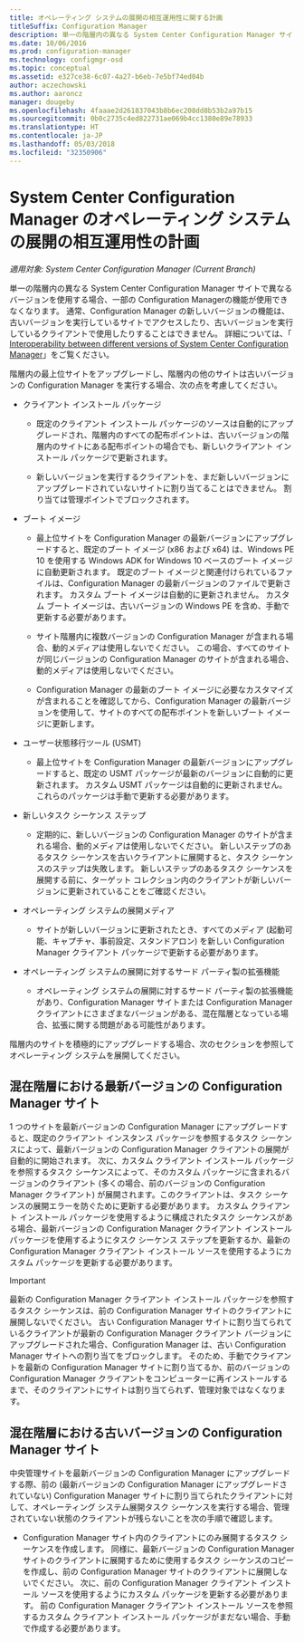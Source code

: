 ```yaml
---
title: オペレーティング システムの展開の相互運用性に関する計画
titleSuffix: Configuration Manager
description: 単一の階層内の異なる System Center Configuration Manager サイトで異なるバージョンを使用する場合の相互運用性の問題について理解します。
ms.date: 10/06/2016
ms.prod: configuration-manager
ms.technology: configmgr-osd
ms.topic: conceptual
ms.assetid: e327ce38-6c07-4a27-b6eb-7e5bf74ed04b
author: aczechowski
ms.author: aaroncz
manager: dougeby
ms.openlocfilehash: 4faaae2d261837043b8b6ec208dd8b53b2a97b15
ms.sourcegitcommit: 0b0c2735c4ed822731ae069b4cc1380e89e78933
ms.translationtype: HT
ms.contentlocale: ja-JP
ms.lasthandoff: 05/03/2018
ms.locfileid: "32350906"
---
```

# <a name="planning-for-operating-system-deployment-interoperability-in-system-center-configuration-manager"></a>System Center Configuration Manager のオペレーティング システムの展開の相互運用性の計画

*適用対象: System Center Configuration Manager (Current Branch)*

単一の階層内の異なる System Center Configuration Manager サイトで異なるバージョンを使用する場合、一部の Configuration Managerの機能が使用できなくなります。 通常、Configuration Manager の新しいバージョンの機能は、古いバージョンを実行しているサイトでアクセスしたり、古いバージョンを実行しているクライアントで使用したりすることはできません。 詳細については、「 [Interoperability between different versions of System Center Configuration Manager](../../core/plan-design/hierarchy/interoperability-between-different-versions.md)」をご覧ください。  

 階層内の最上位サイトをアップグレードし、階層内の他のサイトは古いバージョンの Configuration Manager を実行する場合、次の点を考慮してください。  

-   クライアント インストール パッケージ  

    -   既定のクライアント インストール パッケージのソースは自動的にアップグレードされ、階層内のすべての配布ポイントは、古いバージョンの階層内のサイトにある配布ポイントの場合でも、新しいクライアント インストール パッケージで更新されます。  

    -   新しいバージョンを実行するクライアントを、まだ新しいバージョンにアップグレードされていないサイトに割り当てることはできません。 割り当ては管理ポイントでブロックされます。  

-   ブート イメージ  

    -   最上位サイトを Configuration Manager の最新バージョンにアップグレードすると、既定のブート イメージ (x86 および x64) は、Windows PE 10 を使用する Windows ADK for Windows 10 ベースのブート イメージに自動更新されます。 既定のブート イメージと関連付けられているファイルは、Configuration Manager の最新バージョンのファイルで更新されます。 カスタム ブート イメージは自動的に更新されません。 カスタム ブート イメージは、古いバージョンの Windows PE を含め、手動で更新する必要があります。  

    -   サイト階層内に複数バージョンの Configuration Manager が含まれる場合、動的メディアは使用しないでください。 この場合、すべてのサイトが同じバージョンの Configuration Manager のサイトが含まれる場合、動的メディアは使用しないでください。  

    -   Configuration Manager の最新のブート イメージに必要なカスタマイズが含まれることを確認してから、Configuration Manager の最新バージョンを使用して、サイトのすべての配布ポイントを新しいブート イメージに更新します。  

-   ユーザー状態移行ツール (USMT)  

    -   最上位サイトを Configuration Manager の最新バージョンにアップグレードすると、既定の USMT パッケージが最新のバージョンに自動的に更新されます。 カスタム USMT パッケージは自動的に更新されません。 これらのパッケージは手動で更新する必要があります。  

-   新しいタスク シーケンス ステップ  

    -   定期的に、新しいバージョンの Configuration Manager のサイトが含まれる場合、動的メディアは使用しないでください。 新しいステップのあるタスク シーケンスを古いクライアントに展開すると、タスク シーケンスのステップは失敗します。 新しいステップのあるタスク シーケンスを展開する前に、ターゲット コレクション内のクライアントが新しいバージョンに更新されていることをご確認ください。  

-   オペレーティング システムの展開メディア  

    -   サイトが新しいバージョンに更新されたとき、すべてのメディア (起動可能、キャプチャ、事前設定、スタンドアロン) を新しい Configuration Manager クライアント パッケージで更新する必要があります。  

-   オペレーティング システムの展開に対するサード パーティ製の拡張機能  

    -   オペレーティング システムの展開に対するサード パーティ製の拡張機能があり、Configuration Manager サイトまたは Configuration Manager クライアントにさまざまなバージョンがある、混在階層となっている場合、拡張に関する問題がある可能性があります。  

 階層内のサイトを積極的にアップグレードする場合、次のセクションを参照してオペレーティング システムを展開してください。  

## <a name="latest-version-of-configuration-manager-sites-in-a-mixed-hierarchy"></a>混在階層における最新バージョンの Configuration Manager  サイト  
 1 つのサイトを最新バージョンの Configuration Manager にアップグレードすると、既定のクライアント インスタンス パッケージを参照するタスク シーケンスによって、最新バージョンの Configuration Manager クライアントの展開が自動的に開始されます。 次に、カスタム クライアント インストール パッケージを参照するタスク シーケンスによって、そのカスタム パッケージに含まれるバージョンのクライアント (多くの場合、前のバージョンの Configuration Manager クライアント) が展開されます。このクライアントは、タスク シーケンスの展開エラーを防ぐために更新する必要があります。 カスタム クライアント インストール パッケージを使用するように構成されたタスク シーケンスがある場合、最新バージョンの Configuration Manager クライアント インストール パッケージを使用するようにタスク シーケンス ステップを更新するか、最新の Configuration Manager クライアント インストール ソースを使用するようにカスタム パッケージを更新する必要があります。  

> [!IMPORTANT]  
>  最新の Configuration Manager クライアント インストール パッケージを参照するタスク シーケンスは、前の Configuration Manager サイトのクライアントに展開しないでください。 古い Configuration Manager サイトに割り当てられているクライアントが最新の Configuration Manager クライアント バージョンにアップグレードされた場合、Configuration Manager は、古い Configuration Manager サイトへの割り当てをブロックします。 そのため、手動でクライアントを最新の Configuration Manager サイトに割り当てるか、前のバージョンの Configuration Manager クライアントをコンピューターに再インストールするまで、そのクライアントにサイトは割り当てられず、管理対象ではなくなります。  

## <a name="older-versions-of-configuration-manager-in-a-mixed-hierarchy"></a>混在階層における古いバージョンの Configuration Manager  サイト  
 中央管理サイトを最新バージョンの Configuration Manager にアップグレードする際、前の (最新バージョンの Configuration Manager にアップグレードされていない) Configuration Manager サイトに割り当てられたクライアントに対して、オペレーティング システム展開タスク シーケンスを実行する場合、管理されていない状態のクライアントが残らないことを次の手順で確認します。  

-   Configuration Manager サイト内のクライアントにのみ展開するタスク シーケンスを作成します。 同様に、最新バージョンの Configuration Manager サイトのクライアントに展開するために使用するタスク シーケンスのコピーを作成し、前の Configuration Manager サイトのクライアントに展開しないでください。 次に、前の Configuration Manager クライアント インストール ソースを使用するようにカスタム パッケージを更新する必要があります。 前の Configuration Manager クライアント インストール ソースを参照するカスタム クライアント インストール パッケージがまだない場合、手動で作成する必要があります。  
